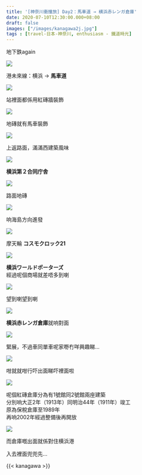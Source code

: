 ```yaml
---
title: '[神奈川衝撞旅] Day2：馬車道 → 横浜赤レンガ倉庫'
date: 2020-07-10T12:30:00.000+08:00
draft: false
images: ["/images/kanagawa2j.jpg"]
tags : [travel-日本-神奈川, enthusiasm - 鐵道時光]
---
```


地下鉄again

![](/images/kanagawa2j1.jpg)

港未來線：横浜 → **馬車道**

![](/images/kanagawa2j2.jpg)

站裡面都係用紅磚牆裝飾

![](/images/kanagawa2j3.jpg)

地磚就有馬車裝飾

![](/images/kanagawa2j4.jpg)

上返路面，滿滿西建築風味

![](/images/kanagawa2j5.jpg)

**横浜第２合同庁舎**    

![](/images/kanagawa2j6.jpg)

路面地磚

![](/images/kanagawa2j7.jpg)

响海島方向進發

![](/images/kanagawa2j8.jpg)

摩天輪 **コスモクロック21**

![](/images/kanagawa2j9.jpg)

**横浜ワールドポーターズ**  
經過呢個商場就差唔多到喇

![](/images/kanagawa2j10.jpg)

望到喇望到喇

![](/images/kanagawa2j11.jpg)

**横浜赤レンガ倉庫**就响對面

![](/images/kanagawa2j12.jpg)

緊展，不過車同單車呢家嘢冇咩興趣睇...

![](/images/kanagawa2j13.jpg)

咁就就咁行吓出面睇吓裡面啦

![](/images/kanagawa2j.jpg)

呢個紅磚倉庫分為有1號館同2號館兩座建築  
分別响大正2年（1913年）同明治44年（1911年）竣工  
原為保稅倉庫至1989年  
再响2002年經過整備後再開放

![](/images/kanagawa2j14.jpg)

而倉庫嘅出面就係對住横浜港



入去裡面兜兜先...


{{< kanagawa >}}
